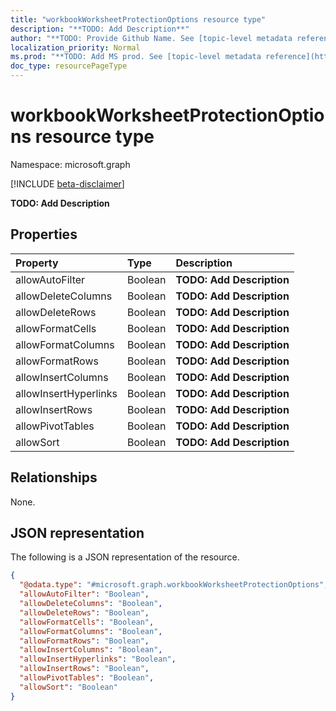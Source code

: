 ```yaml
---
title: "workbookWorksheetProtectionOptions resource type"
description: "**TODO: Add Description**"
author: "**TODO: Provide Github Name. See [topic-level metadata reference](https://msgo.azurewebsites.net/add/document/guidelines/metadata.html#topic-level-metadata)**"
localization_priority: Normal
ms.prod: "**TODO: Add MS prod. See [topic-level metadata reference](https://msgo.azurewebsites.net/add/document/guidelines/metadata.html#topic-level-metadata)**"
doc_type: resourcePageType
---
```


# workbookWorksheetProtectionOptions resource type

Namespace: microsoft.graph

[!INCLUDE [beta-disclaimer](../../includes/beta-disclaimer.md)]

**TODO: Add Description**

## Properties
|Property|Type|Description|
|:---|:---|:---|
|allowAutoFilter|Boolean|**TODO: Add Description**|
|allowDeleteColumns|Boolean|**TODO: Add Description**|
|allowDeleteRows|Boolean|**TODO: Add Description**|
|allowFormatCells|Boolean|**TODO: Add Description**|
|allowFormatColumns|Boolean|**TODO: Add Description**|
|allowFormatRows|Boolean|**TODO: Add Description**|
|allowInsertColumns|Boolean|**TODO: Add Description**|
|allowInsertHyperlinks|Boolean|**TODO: Add Description**|
|allowInsertRows|Boolean|**TODO: Add Description**|
|allowPivotTables|Boolean|**TODO: Add Description**|
|allowSort|Boolean|**TODO: Add Description**|

## Relationships
None.

## JSON representation
The following is a JSON representation of the resource.
<!-- {
  "blockType": "resource",
  "@odata.type": "microsoft.graph.workbookWorksheetProtectionOptions"
}
-->
``` json
{
  "@odata.type": "#microsoft.graph.workbookWorksheetProtectionOptions",
  "allowAutoFilter": "Boolean",
  "allowDeleteColumns": "Boolean",
  "allowDeleteRows": "Boolean",
  "allowFormatCells": "Boolean",
  "allowFormatColumns": "Boolean",
  "allowFormatRows": "Boolean",
  "allowInsertColumns": "Boolean",
  "allowInsertHyperlinks": "Boolean",
  "allowInsertRows": "Boolean",
  "allowPivotTables": "Boolean",
  "allowSort": "Boolean"
}
```

